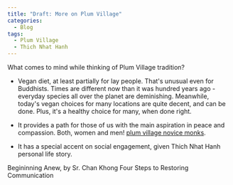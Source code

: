 ```yaml
---
title: "Draft: More on Plum Village"
categories:
  - Blog 
tags:
  - Plum Village 
  - Thich Nhat Hanh 
---
```

What comes to mind while thinking of Plum Village tradition? 

- Vegan diet, at least partially for lay people. That's unusual even for Buddhists. Times are different now than it was hundred years ago - everyday species all over the planet are deminishing. Meanwhile, today's vegan choices for many locations are quite decent, and can be done. Plus, it's a healthy choice for many, when done right. 

- It provides a path for those of us with the main aspiration in peace and compassion. Both, women and men! 
[plum village novice monks](https://deerparkmonastery.org/monastic-life/a-portrait-of-novice-life-in-solidity-hamlet/).

- It has a special accent on social engagement, given Thich Nhat Hanh personal life story. 

Begininning Anew, by Sr. Chan Khong
Four Steps to Restoring Communication